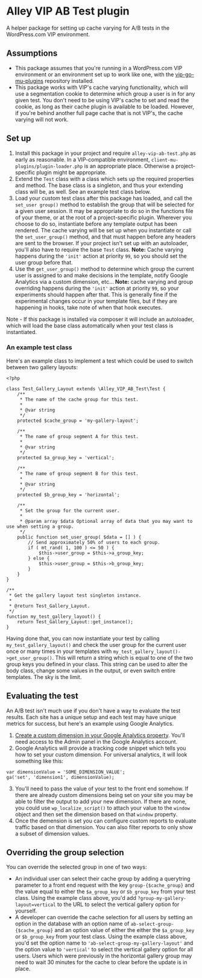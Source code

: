 # Alley VIP AB Test plugin
A helper package for setting up cache varying for A/B tests in the WordPress.com VIP environment.

## Assumptions
* This package assumes that you're running in a WordPress.com VIP environment or an environment set up to work like one, with the [vip-go-mu-plugins](https://github.com/Automattic/vip-go-mu-plugins) repository installed.
* This package works with VIP's cache varying functionality, which will use a segmentation cookie to determine which group a user is in for any given test. You don't need to be using VIP's cache to set and read the cookie, as long as their cache plugin is available to be loaded. However, if you're behind another full page cache that is not VIP's, the cache varying will not work.

## Set up
1. Install this package in your project and require `alley-vip-ab-test.php` as early as reasonable. In a VIP-compatible environment, `client-mu-plugins/plugin-loader.php` is an appropriate place. Otherwise a project-specific plugin might be appropriate.
2. Extend the `Test` class with a class which sets up the required properties and method. The base class is a singleton, and thus your extending class will be, as well. See an example test class below.
3. Load your custom test class after this package has loaded, and call the `set_user group()` method to establish the group that will be selected for a given user session. It may be appropriate to do so in the functions file of your theme, or at the root of a project-specific plugin. Wherever you choose to do so, instantiate before any template output has been rendered. The cache varying will be set up when you instantiate or call the `set_user_group()` method, and that must happen before any headers are sent to the browser. If your project isn't set up with an autoloader, you'll also have to require the base `Test` class. **Note:** Cache varying happens during the `'init'` action at priority `99`, so you should set the user group before that.
4. Use the `get_user_group()` method to determine which group the current user is assigned to and make decisions in the template, notify Google Analytics via a custom dimension, etc... **Note:** cache varying and group overriding happens during the `'init'` action at priority `99`, so your experiments should happen after that. This is generally fine if the experimental changes occur in your template files, but if they are happening in hooks, take note of when that hook executes.

Note - If this package is installed via composer it will include an autoloader, which will load the base class automatically when your test class is instantiated.

### An example test class

Here's an example class to implement a test which could be used to switch between two gallery layouts:

```
<?php

class Test_Gallery_Layout extends \Alley_VIP_AB_Test\Test {
	/**
	 * The name of the cache group for this test.
	 *
	 * @var string
	 */
	protected $cache_group = 'my-gallery-layout';

	/**
	 * The name of group segment A for this test.
	 *
	 * @var string
	 */
    protected $a_group_key = 'vertical';

	/**
	 * The name of group segment B for this test.
	 *
	 * @var string
	 */
	protected $b_group_key = 'horizontal';

	/**
	 * Set the group for the current user.
	 *
	 * @param array $data Optional array of data that you may want to use when setting a group.
	 */
	public function set_user_group( $data = [] ) {
		// Send approximately 50% of users to each group.
		if ( mt_rand( 1, 100 ) <= 50 ) {
			$this->user_group = $this->a_group_key;
		} else {
			$this->user_group = $this->b_group_key;
		}
	}
}

/**
 * Get the gallery layout test singleton instance.
 *
 * @return Test_Gallery_Layout.
 */
function my_test_gallery_layout() {
	return Test_Gallery_Layout::get_instance();
}
```

Having done that, you can now instantiate your test by calling `my_test_gallery_layout()` and check the user group for the current user once or many times in your templates with `my_test_gallery_layout()->get_user_group()`. This will return a string which is equal to one of the two group keys you defined in your class. This string can be used to alter the body class, change some values in the output, or even switch entire templates. The sky is the limit.

## Evaluating the test
An A/B test isn't much use if you don't have a way to evaluate the test results. Each site has a unique setup and each test may have unique metrics for success, but here's an example using Google Analytics.

1. [Create a custom dimension in your Google Analytics property](https://support.google.com/analytics/answer/2709829?hl=en#set_up_custom_dimensions). You'll need access to the Admin panel in the Google Analytics account.
2. Google Analytics will provide a tracking code snippet which tells you how to set your custom dimension. For universal analytics, it will look something like this:
```
var dimensionValue = 'SOME_DIMENSION_VALUE';
ga('set', 'dimension1', dimensionValue);
```
3. You'll need to pass the value of your test to the front end somehow. If there are already custom dimensions being set on your site you may be able to filter the output to add your new dimension. If there are none, you could use `wp_localize_script()` to attach your value to the `window` object and then set the dimension based on that `window` property.
4. Once the demension is set you can configure custom reports to evaluate traffic based on that dimension. You can also filter reports to only show a subset of dimension values.

## Overriding the group selection
You can override the selected group in one of two ways:

* An individual user can select their cache group by adding a querytring parameter to a front end request with the key `group-{$cache_group}` and the value equal to either the `$a_group_key` or `$b_group_key` from your test class. Using the example class above, you'd add `?group-my-gallery-layout=vertical` to the URL to select the vertical gallery option for yourself.
* A developer can override the cache selection for all users by setting an option in the database with an option name of `ab-select-group-{$cache_group}` and an option value of either the either the `$a_group_key` or `$b_group_key` from your test class. Using the example class above, you'd set the option name to `'ab-select-group-my-gallery-layout'` and the option value to `'vertical'` to select the vertical gallery option for all users. Users which were previously in the horizontal gallery group may need to wait 30 minutes for the cache to clear before the update is in place.

